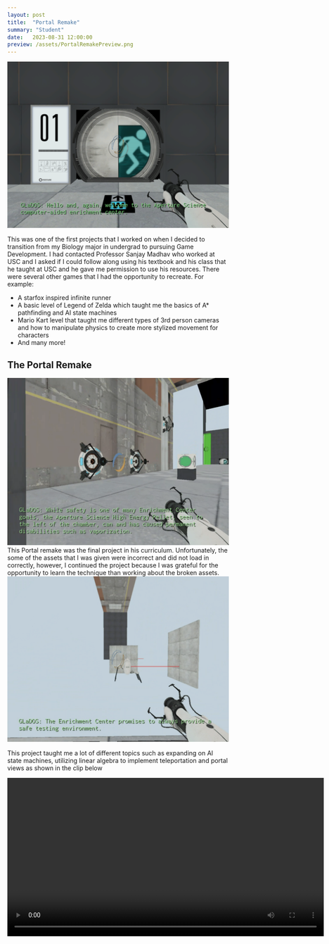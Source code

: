 ```yaml
---
layout: post
title:  "Portal Remake"
summary: "Student"
date:   2023-08-31 12:00:00
preview: /assets/PortalRemakePreview.png
---
```


![Picture 1](/assets/PortalRemakePreview.png)

This was one of the first projects that I worked on when I decided to transition from my Biology major in undergrad to pursuing Game Development. I had contacted Professor Sanjay Madhav who worked at USC and I asked if I could follow along using his textbook and his class that he taught at USC and he gave me permission to use his resources. There were several other games that I had the opportunity to recreate. For example:
- A starfox inspired infinite runner
- A basic level of Legend of Zelda which taught me the basics of A* pathfinding and AI state machines
- Mario Kart level that taught me different types of 3rd person cameras and how to manipulate physics to create more stylized movement for characters
- And many more!


## The Portal Remake
![Picture 2](/assets/PuzzlePreview.png)
This Portal remake was the final project in his curriculum. Unfortunately, the some of the assets that I was given were incorrect and did not load in correctly, however, I continued the project because I was grateful for the opportunity to learn the technique than working about the broken assets.
![Picture 3](/assets/BrokenAssets.png)

This project taught me a lot of different topics such as expanding on AI state machines, utilizing linear algebra to implement teleportation and portal views as shown in the clip below

<video controls src='https://github.com/qin-andrew123/qin-andrew123.github.io/assets/71657626/7fe3da29-ec79-472b-850b-706b61ed67f9' width=720/>

Furthermore, I learned how to implement UI such as damage indicators and game over, as well as flavor text such as the subtitles from GLaDOS.

![Picture 4](/assets/DeadAndUI.png)

Overall, I believe that this was my first big step into learning game develompent!
